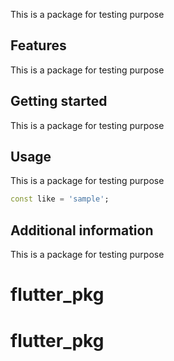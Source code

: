 This is a package for testing purpose

## Features

This is a package for testing purpose

## Getting started

This is a package for testing purpose

## Usage

This is a package for testing purpose

```dart
const like = 'sample';
```

## Additional information

This is a package for testing purpose
# flutter_pkg
# flutter_pkg
